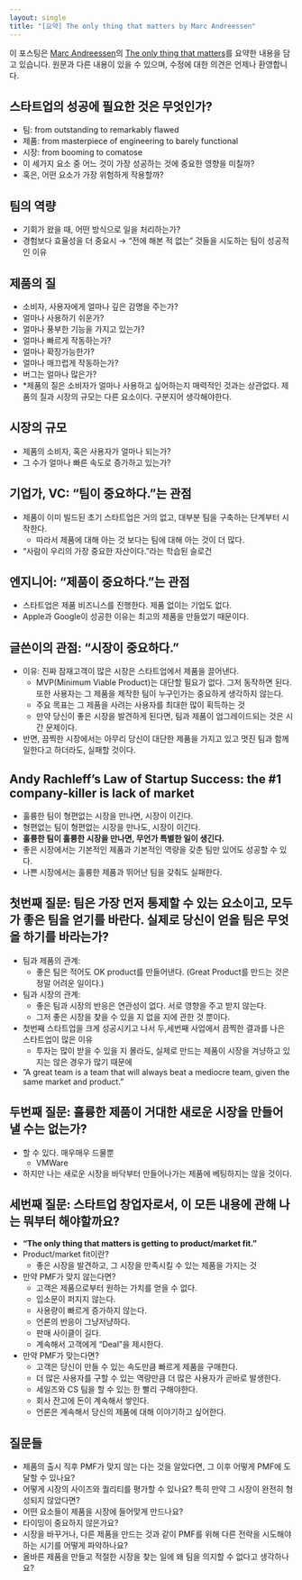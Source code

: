 ```yaml
---
layout: single
title: "[요약] The only thing that matters by Marc Andreessen"
---
```


이 포스팅은 [Marc Andreessen](https://en.wikipedia.org/wiki/Marc_Andreessen)의 [The only thing that matters](https://fictivekin.github.io/pmarchive-jekyll//guide_to_startups_part4)를 요약한 내용을 담고 있습니다. 원문과 다른 내용이 있을 수 있으며, 수정에 대한 의견은 언제나 환영합니다. 

## 스타트업의 성공에 필요한 것은 무엇인가?

- 팀: from outstanding to remarkably flawed
- 제품: from masterpiece of engineering to barely functional
- 시장: from booming to comatose
- 이 세가지 요소 중 어느 것이 가장 성공하는 것에 중요한 영향을 미칠까?
- 혹은, 어떤 요소가 가장 위험하게 작용할까?

## 팀의 역량

- 기회가 왔을 때, 어떤 방식으로 일을 처리하는가?
- 경험보다 효율성을 더 중요시 → “전에 해본 적 없는” 것들을 시도하는 팀이 성공적인 이유

## 제품의 질

- 소비자, 사용자에게 얼마나 깊은 감명을 주는가?
- 얼마나 사용하기 쉬운가?
- 얼마나 풍부한 기능을 가지고 있는가?
- 얼마나 빠르게 작동하는가?
- 얼마나 확장가능한가?
- 얼마나 매끄럽게 작동하는가?
- 버그는 얼마나 많은가?
- *제품의 질은 소비자가 얼마나 사용하고 싶어하는지 매력적인 것과는 상관없다. 제품의 질과 시장의 규모는 다른 요소이다. 구분지어 생각해야한다.

## 시장의 규모

- 제품의 소비자, 혹은 사용자가 얼마나 되는가?
- 그 수가 얼마나 빠른 속도로 증가하고 있는가?

## 기업가, VC: “팀이 중요하다.”는 관점

- 제품이 이미 빌드된 초기 스타트업은 거의 없고, 대부분 팀을 구축하는 단계부터 시작한다.
    - 따라서 제품에 대해 아는 것 보다는 팀에 대해 아는 것이 더 많다.
- “사람이 우리의 가장 중요한 자산이다.”라는 학습된 슬로건

## 엔지니어: “제품이 중요하다.”는 관점

- 스타트업은 제품 비즈니스를 진행한다. 제품 없이는 기업도 없다.
- Apple과 Google이 성공한 이유는 최고의 제품을 만들었기 때문이다.

## 글쓴이의 관점: “시장이 중요하다.”

- 이유: 진짜 잠재고객이 많은 시장은 스타트업에서 제품을 끌어낸다.
    - MVP(Minimum Viable Product)는 대단할 필요가 없다. 그저 동작하면 된다. 또한 사용자는 그 제품을 제작한 팀이 누구인가는 중요하게 생각하지 않는다.
    - 주요 목표는 그 제품을 사려는 사용자를 최대한 많이 획득하는 것
    - 만약 당신이 좋은 시장을 발견하게 된다면, 팀과 제품이 업그레이드되는 것은 시간 문제이다.
- 반면, 끔찍한 시장에서는 아무리 당신이 대단한 제품을 가지고 있고 멋진 팀과 함께 일한다고 하더라도, 실패할 것이다.

## Andy Rachleff’s Law of Startup Success: the #1 company-killer is lack of market

- 훌륭한 팀이 형편없는 시장을 만나면, 시장이 이긴다.
- 형편없는 팀이 형편없는 시장을 만나도, 시장이 이긴다.
- **훌륭한 팀이 훌륭한 시장을 만나면, 무언가 특별한 일이 생긴다.**
- 좋은 시장에서는 기본적인 제품과 기본적인 역량을 갖춘 팀만 있어도 성공할 수 있다.
- 나쁜 시장에서는 훌륭한 제품과 뛰어난 팀을 갖춰도 실패한다.

## 첫번째 질문: 팀은 가장 먼저 통제할 수 있는 요소이고, 모두가 좋은 팀을 얻기를 바란다. 실제로 당신이 얻을 팀은 무엇을 하기를 바라는가?

- 팀과 제품의 관계:
    - 좋은 팀은 적어도 OK product를 만들어낸다. (Great Product를 만드는 것은 정말 어려운 일이다.)
- 팀과 시장의 관계:
    - 좋은 팀과 시장의 반응은 연관성이 없다. 서로 영향을 주고 받지 않는다.
    - 그저 좋은 시장을 찾을 수 있을 지 없을 지에 관한 것 뿐이다.
- 첫번째 스타트업을 크게 성공시키고 나서 두,세번째 사업에서 끔찍한 결과를 나은 스타트업이 많은 이유
    - 투자는 많이 받을 수 있을 지 몰라도, 실제로 만드는 제품이 시장을 겨냥하고 있지는 않은 경우가 많기 때문에
- ”A great team is a team that will always beat a mediocre team, given the same market and product.”

## 두번째 질문: 훌륭한 제품이 거대한 새로운 시장을 만들어 낼 수는 없는가?

- 할 수 있다. 매우매우 드물뿐
    - VMWare
- 하지만 나는 새로운 시장을 바닥부터 만들어나가는 제품에 베팅하지는 않을 것이다.

## 세번째 질문: 스타트업 창업자로서, 이 모든 내용에 관해 나는 뭐부터 해야할까요?

- **“The only thing that matters is getting to product/market fit.”**
- Product/market fit이란?
    - 좋은 시장을 발견하고, 그 시장을 만족시킬 수 있는 제품을 가지는 것
- 만약 PMF가 맞지 않는다면?
    - 고객은 제품으로부터 원하는 가치를 얻을 수 없다.
    - 입소문이 퍼지지 않는다.
    - 사용량이 빠르게 증가하지 않는다.
    - 언론의 반응이 그냥저냥하다.
    - 판매 사이클이 길다.
    - 계속해서 고객에게 “Deal”을 제시한다.
- 만약 PMF가 맞는다면?
    - 고객은 당신이 만들 수 있는 속도만큼 빠르게 제품을 구매한다.
    - 더 많은 사용자를 구할 수 있는 역량만큼 더 많은 사용자가 곧바로 발생한다.
    - 세일즈와 CS 팀을 할 수 있는 한 빨리 구해야한다.
    - 회사 잔고에 돈이 계속해서 쌓인다.
    - 언론은 계속해서 당신의 제품에 대해 이야기하고 싶어한다.

## 질문들

- 제품의 출시 직후 PMF가 맞지 않는 다는 것을 알았다면, 그 이후 어떻게 PMF에 도달할 수 있나요?
- 어떻게 시장의 사이즈와 퀄리티를 평가할 수 있나요? 특히 만약 그 시장이 완전히 형성되지 않았다면?
- 어떤 요소들이 제품을 시장에 들어맞게 만드나요?
- 타이밍이 중요하지 않은가요?
- 시장을 바꾸거나, 다른 제품을 만드는 것과 같이 PMF를 위해 다른 전략을 시도해야 하는 시기를 어떻게 파악하나요?
- 올바른 제품을 만들고 적절한 시장을 찾는 일에 왜 팀을 의지할 수 없다고 생각하나요?
